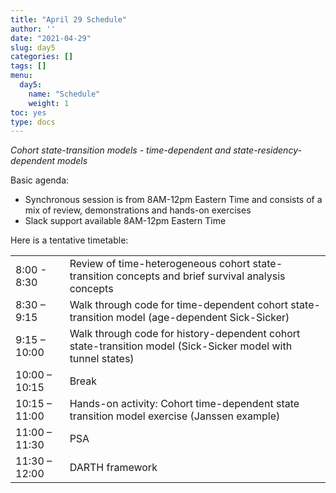 ```yaml
---
title: "April 29 Schedule"
author: ''
date: "2021-04-29"
slug: day5
categories: []
tags: []
menu:
  day5:
    name: "Schedule"
    weight: 1
toc: yes
type: docs
---
```


*Cohort state-transition models - time-dependent and state-residency-dependent models*

Basic agenda:

- Synchronous session is from 8AM-12pm Eastern Time and consists of a mix of review, demonstrations and hands-on exercises
- Slack support available 8AM-12pm Eastern Time

Here is a tentative timetable:

|                            |            |
|--------------------------------------------|:------------------|
| 8:00 - 8:30  | Review of time-heterogeneous cohort state-transition concepts and brief survival analysis concepts |
| 8:30 – 9:15	| Walk through code for time-dependent cohort state-transition model (age-dependent Sick-Sicker) | 
| 9:15 – 10:00 |Walk through code for history-dependent cohort state-transition model (Sick-Sicker model with tunnel states)|
| 10:00 – 10:15 | Break |
| 10:15 – 11:00 | Hands-on activity: Cohort time-dependent state transition model exercise (Janssen example) |
| 11:00 – 11:30| PSA | 
| 11:30 – 12:00 | DARTH framework |


